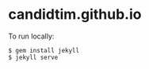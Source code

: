 candidtim.github.io
===================

To run locally:

    $ gem install jekyll
    $ jekyll serve
